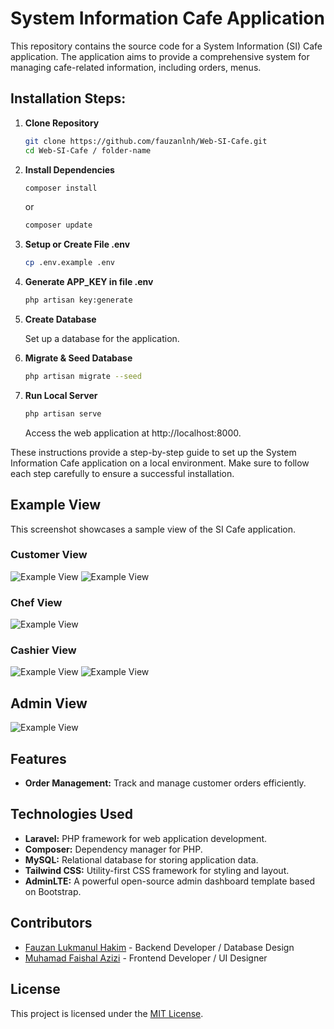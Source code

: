 # System Information Cafe Application

This repository contains the source code for a System Information (SI) Cafe application. The application aims to provide a comprehensive system for managing cafe-related information, including orders, menus.

## Installation Steps:

1. **Clone Repository**

    ```bash
    git clone https://github.com/fauzanlnh/Web-SI-Cafe.git
    cd Web-SI-Cafe / folder-name
    ```

2. **Install Dependencies**

    ```bash
    composer install
    ```

    or

    ```bash
    composer update
    ```

3. **Setup or Create File .env**

    ```bash
    cp .env.example .env
    ```

4. **Generate APP_KEY in file .env**

    ```bash
    php artisan key:generate
    ```

5. **Create Database**

    Set up a database for the application.

6. **Migrate & Seed Database**

    ```bash
    php artisan migrate --seed
    ```

7. **Run Local Server**
    ```bash
    php artisan serve
    ```
    Access the web application at http://localhost:8000.

These instructions provide a step-by-step guide to set up the System Information Cafe application on a local environment. Make sure to follow each step carefully to ensure a successful installation.

## Example View

This screenshot showcases a sample view of the SI Cafe application.

### Customer View

![Example View](./storage/app/public/img/readme/customer-1.PNG)
![Example View](./storage/app/public/img/readme/customer-2.PNG)

### Chef View

![Example View](./storage/app/public/img/readme/chef-1.PNG)

### Cashier View

![Example View](./storage/app/public/img/readme/cashier-1.PNG)
![Example View](./storage/app/public/img/readme/cashier-2.PNG)

## Admin View

![Example View](./storage/app/public/img/readme/admin.PNG)

## Features

-   **Order Management:** Track and manage customer orders efficiently.

## Technologies Used

-   **Laravel:** PHP framework for web application development.
-   **Composer:** Dependency manager for PHP.
-   **MySQL:** Relational database for storing application data.
-   **Tailwind CSS:** Utility-first CSS framework for styling and layout.
-   **AdminLTE:** A powerful open-source admin dashboard template based on Bootstrap.

## Contributors

-   [Fauzan Lukmanul Hakim](https://fauzanlnh.vercel.app) - Backend Developer / Database Design
-   [Muhamad Faishal Azizi](https://github.com/faishalmhmd) - Frontend Developer / UI Designer

## License

This project is licensed under the [MIT License](LICENSE).
